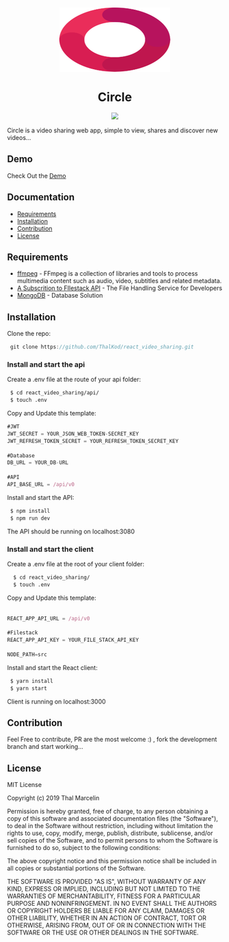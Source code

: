 <p align="center">
  <img width="260" height="150" src="https://github.com/ThalKod/react_video_sharing/blob/master/src/assets/images/logo.svg">
 <h1 align="center">Circle</h1>

 <p align="center">
 <a href="https://opensource.org/licenses/MIT"><img src="https://img.shields.io/badge/License-MIT-yellow.svg"/></a>
 </p>

 Circle is a video sharing web app, simple to view, shares and discover new videos...
</p>



## Demo
Check Out the [Demo](http://circlevideo.thal.tech) 

## Documentation
* [Requirements](Requirements) 
* [Installation](Installation)
* [Contribution](Installation)
* [License](License)



## Requirements
* [ffmpeg](https://ffmpeg.org/) - FFmpeg is a collection of libraries and tools to process multimedia content such as audio, video, subtitles and related metadata.
* [A Subscrition to FIlestack API](https://www.filestack.com/) - The File Handling Service for Developers
* [MongoDB](https://www.mongodb.com/) - Database Solution

## Installation

Clone the repo:
```js
 git clone https://github.com/ThalKod/react_video_sharing.git
```
 ### Install and start the api
 
 Create a .env file at the route of your api folder:
 
 ```bash
  $ cd react_video_sharing/api/
  $ touch .env
 ```
 Copy and Update this template: 
 ```js
 #JWT
 JWT_SECRET = YOUR_JSON_WEB_TOKEN-SECRET_KEY
 JWT_REFRESH_TOKEN_SECRET = YOUR_REFRESH_TOKEN_SECRET_KEY

 #Database
 DB_URL = YOUR_DB-URL

 #API
 API_BASE_URL = /api/v0   
 ```
 Install and start the API:
```bash
 $ npm install
 $ npm run dev
```
The API should be running on localhost:3080

### Install and start the client

Create a .env file at the root of your client folder:

```bash
  $ cd react_video_sharing/
  $ touch .env
 ```
 
 Copy and Update this template: 
 ```js
 
 REACT_APP_API_URL = /api/v0
 
 #Filestack
 REACT_APP_API_KEY = YOUR_FILE_STACK_API_KEY

 NODE_PATH=src   
 ```
 Install and start the React client:
```bash
 $ yarn install
 $ yarn start
```
Client is running on localhost:3000

## Contribution

Feel Free to contribute, PR are the most welcome :) , fork the development branch and start working...

## License

MIT License

Copyright (c) 2019 Thal Marcelin

Permission is hereby granted, free of charge, to any person obtaining a copy
of this software and associated documentation files (the "Software"), to deal
in the Software without restriction, including without limitation the rights
to use, copy, modify, merge, publish, distribute, sublicense, and/or sell
copies of the Software, and to permit persons to whom the Software is
furnished to do so, subject to the following conditions:

The above copyright notice and this permission notice shall be included in all
copies or substantial portions of the Software.

THE SOFTWARE IS PROVIDED "AS IS", WITHOUT WARRANTY OF ANY KIND, EXPRESS OR
IMPLIED, INCLUDING BUT NOT LIMITED TO THE WARRANTIES OF MERCHANTABILITY,
FITNESS FOR A PARTICULAR PURPOSE AND NONINFRINGEMENT. IN NO EVENT SHALL THE
AUTHORS OR COPYRIGHT HOLDERS BE LIABLE FOR ANY CLAIM, DAMAGES OR OTHER
LIABILITY, WHETHER IN AN ACTION OF CONTRACT, TORT OR OTHERWISE, ARISING FROM,
OUT OF OR IN CONNECTION WITH THE SOFTWARE OR THE USE OR OTHER DEALINGS IN THE
SOFTWARE.
